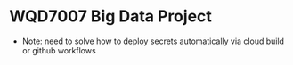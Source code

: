 # WQD7007 Big Data Project

- Note: need to solve how to deploy secrets automatically via cloud build or github workflows